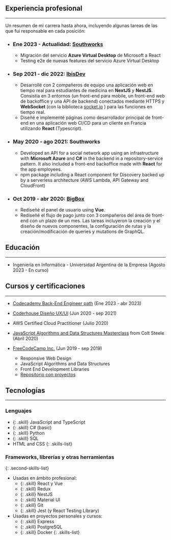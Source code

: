 ## Experiencia profesional
---

Un resumen de mi carrera hasta ahora, incluyendo algunas tareas de las que fui responsable en cada posición:

- ### Ene 2023 - Actualidad: **[Southworks](https://www.southworks.com/)**
  - Migración del servicio **Azure Virtual Desktop** de Microsoft a React
  - Testing e2e de nuevas features del servicio Azure Virtual Desktop
- ### Sep 2021 - dic 2022: **[IbisDev](https://ibisdev.tech/)**
  - Desarrollé con 2 compañeros de equipo una aplicación web en tiempo real para estudiantes de medicina en **NextJS** y **NestJS**. Consistía en 3 entornos (un front-end para mobile, un front-end web de backoffice y una API de backend) conectados mediante HTTPS y **WebSocket** (con la biblioteca [socket.io](https://socket.io/) ) para las funciones en tiempo real.
  - Diseñé e implementé páginas como desarrollador principal de front-end en una aplicación web CI/CD para un cliente en Francia utilizando **React** (Typescript).
- ### May 2020 - ago 2021: **Southworks**
  - Developed an API for a social network app using an infrastructure with **Microsoft Azure** and **C#** in the backend in a repository-service pattern. It also included a front-end backoffice made with **React** for the app employees.
  - npm package including a React component for Discovery backed up by a serverless architecture (AWS Lambda, API Gateway and CloudFront)
- ### Oct 2019 - abr 2020: **[BigBox](https://www.bigbox.com.ar/)**
  - Rediseñé el panel de usuario using **Vue**.
  - Rediseñé el flujo de pago junto con 3 compañeros del área de front-end con un plazo de un mes. Las tareas incluyeron la creación y el diseño de nuevos componentes, la configuración de rutas y la creación/modificación de queries y mutations de GraphQL.

## Educación
---

- Ingeniería en Informática - Universidad Argentina de la Empresa (Agosto 2023 - En curso)

## Cursos y certificaciones
---

- [Codecademy Back-End Engineer path](https://www.codecademy.com/learn/paths/back-end-engineer-career-path) (Ene 2023 - abr 2023)

- [Coderhouse Diseño UX/UI](https://www.coderhouse.com/online/ux-ui-online) (Jun 2020 - sep 2021)

- AWS Certified Cloud Practitioner (Julio 2020)

- [JavaScript Algorithms and Data Structures Masterclass](https://www.udemy.com/course/js-algorithms-and-data-structures-masterclass/) from Colt Steele (Abril 2020)

- [FreeCodeCamp Inc.](https://www.freecodecamp.org/learn) (Jun 2019 - sep 2019)
  - Responsive Web Design
  - JavaScript Algorithms and Data Structures
  - Front End Development Libraries
  - [Repositorio con proyectos](https://github.com/lezojeda/freecodecamp-front-end-libraries)

## Tecnologías
---
### **Lenguajes**
  * {: .skill} JavaScript and TypeScript
  * {: .skill} C# (basic)
  * {: .skill} Python
  * {: .skill} SQL
  * HTML and CSS
{: .skills-list}

### **Frameworks, librerías y otras herramientas**
{: .second-skills-list}
  - Usadas en ámbito profesional:
    * {: .skill} React y Vue
    * {: .skill} Redux
    * {: .skill} NestJS
    * {: .skill} Material UI
    * {: .skill} Git
    * {: .skill} Jest (y React Testing Library)
  - Usadas en proyectos personales y cursos:
    * {: .skill} Express
    * {: .skill} PostgreSQL
    * {: .skill} Docker
{: .skills-list}